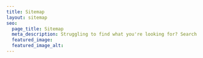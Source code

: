 ```yaml
---
title: Sitemap
layout: sitemap
seo:
  page_title: Sitemap
  meta_description: Struggling to find what you're looking for? Search our website here.
  featured_image: 
  featured_image_alt: 
---
```

